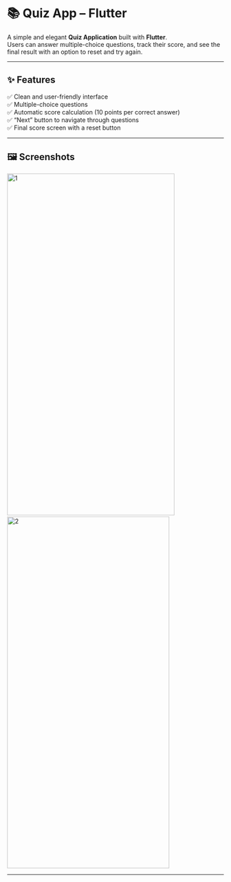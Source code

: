 # 📚 Quiz App – Flutter

A simple and elegant **Quiz Application** built with **Flutter**.  
Users can answer multiple-choice questions, track their score, and see the final result with an option to reset and try again.

---

## ✨ Features
✅ Clean and user-friendly interface  
✅ Multiple-choice questions  
✅ Automatic score calculation (10 points per correct answer)  
✅ “Next” button to navigate through questions  
✅ Final score screen with a reset button  

---

## 🖼️ Screenshots
<img width="389" height="793" alt="1" src="https://github.com/user-attachments/assets/629e4363-2ada-4706-b5f7-104db3812197" />
&nbsp;&nbsp;&nbsp;

<img width="377" height="816" alt="2" src="https://github.com/user-attachments/assets/50c674e4-efad-46a5-97cf-d8d94b6ad8a9" />

---
